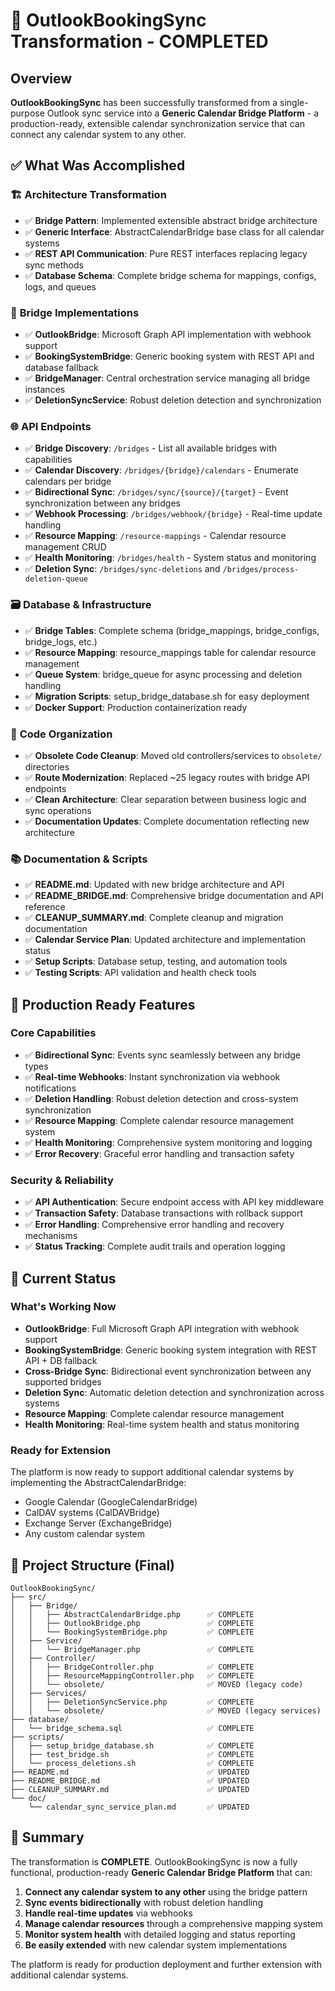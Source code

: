# 🎉 OutlookBookingSync Transformation - COMPLETED

## Overview

**OutlookBookingSync** has been successfully transformed from a single-purpose Outlook sync service into a **Generic Calendar Bridge Platform** - a production-ready, extensible calendar synchronization service that can connect any calendar system to any other.

## ✅ What Was Accomplished

### 🏗️ **Architecture Transformation**
- ✅ **Bridge Pattern**: Implemented extensible abstract bridge architecture
- ✅ **Generic Interface**: AbstractCalendarBridge base class for all calendar systems
- ✅ **REST API Communication**: Pure REST interfaces replacing legacy sync methods
- ✅ **Database Schema**: Complete bridge schema for mappings, configs, logs, and queues

### 🔌 **Bridge Implementations**
- ✅ **OutlookBridge**: Microsoft Graph API implementation with webhook support
- ✅ **BookingSystemBridge**: Generic booking system with REST API and database fallback
- ✅ **BridgeManager**: Central orchestration service managing all bridge instances
- ✅ **DeletionSyncService**: Robust deletion detection and synchronization

### 🌐 **API Endpoints**
- ✅ **Bridge Discovery**: `/bridges` - List all available bridges with capabilities
- ✅ **Calendar Discovery**: `/bridges/{bridge}/calendars` - Enumerate calendars per bridge
- ✅ **Bidirectional Sync**: `/bridges/sync/{source}/{target}` - Event synchronization between any bridges
- ✅ **Webhook Processing**: `/bridges/webhook/{bridge}` - Real-time update handling
- ✅ **Resource Mapping**: `/resource-mappings` - Calendar resource management CRUD
- ✅ **Health Monitoring**: `/bridges/health` - System status and monitoring
- ✅ **Deletion Sync**: `/bridges/sync-deletions` and `/bridges/process-deletion-queue`

### 🗃️ **Database & Infrastructure**
- ✅ **Bridge Tables**: Complete schema (bridge_mappings, bridge_configs, bridge_logs, etc.)
- ✅ **Resource Mapping**: resource_mappings table for calendar resource management
- ✅ **Queue System**: bridge_queue for async processing and deletion handling
- ✅ **Migration Scripts**: setup_bridge_database.sh for easy deployment
- ✅ **Docker Support**: Production containerization ready

### 🧹 **Code Organization**
- ✅ **Obsolete Code Cleanup**: Moved old controllers/services to `obsolete/` directories
- ✅ **Route Modernization**: Replaced ~25 legacy routes with bridge API endpoints
- ✅ **Clean Architecture**: Clear separation between business logic and sync operations
- ✅ **Documentation Updates**: Complete documentation reflecting new architecture

### 📚 **Documentation & Scripts**
- ✅ **README.md**: Updated with new bridge architecture and API
- ✅ **README_BRIDGE.md**: Comprehensive bridge documentation and API reference
- ✅ **CLEANUP_SUMMARY.md**: Complete cleanup and migration documentation
- ✅ **Calendar Service Plan**: Updated architecture and implementation status
- ✅ **Setup Scripts**: Database setup, testing, and automation tools
- ✅ **Testing Scripts**: API validation and health check tools

## 🚀 Production Ready Features

### **Core Capabilities**
- ✅ **Bidirectional Sync**: Events sync seamlessly between any bridge types
- ✅ **Real-time Webhooks**: Instant synchronization via webhook notifications
- ✅ **Deletion Handling**: Robust deletion detection and cross-system synchronization
- ✅ **Resource Mapping**: Complete calendar resource management system
- ✅ **Health Monitoring**: Comprehensive system monitoring and logging
- ✅ **Error Recovery**: Graceful error handling and transaction safety

### **Security & Reliability**
- ✅ **API Authentication**: Secure endpoint access with API key middleware
- ✅ **Transaction Safety**: Database transactions with rollback support
- ✅ **Error Handling**: Comprehensive error handling and recovery mechanisms
- ✅ **Status Tracking**: Complete audit trails and operation logging

## 🎯 Current Status

### **What's Working Now**
- **OutlookBridge**: Full Microsoft Graph API integration with webhook support
- **BookingSystemBridge**: Generic booking system integration with REST API + DB fallback
- **Cross-Bridge Sync**: Bidirectional event synchronization between any supported bridges
- **Deletion Sync**: Automatic deletion detection and synchronization across systems
- **Resource Mapping**: Complete calendar resource management
- **Health Monitoring**: Real-time system health and status monitoring

### **Ready for Extension**
The platform is now ready to support additional calendar systems by implementing the AbstractCalendarBridge:
- Google Calendar (GoogleCalendarBridge)
- CalDAV systems (CalDAVBridge)
- Exchange Server (ExchangeBridge)
- Any custom calendar system

## 📁 Project Structure (Final)

```
OutlookBookingSync/
├── src/
│   ├── Bridge/
│   │   ├── AbstractCalendarBridge.php      ✅ COMPLETE
│   │   ├── OutlookBridge.php               ✅ COMPLETE
│   │   └── BookingSystemBridge.php         ✅ COMPLETE
│   ├── Service/
│   │   └── BridgeManager.php               ✅ COMPLETE
│   ├── Controller/
│   │   ├── BridgeController.php            ✅ COMPLETE
│   │   ├── ResourceMappingController.php   ✅ COMPLETE
│   │   └── obsolete/                       ✅ MOVED (legacy code)
│   ├── Services/
│   │   ├── DeletionSyncService.php         ✅ COMPLETE
│   │   └── obsolete/                       ✅ MOVED (legacy services)
├── database/
│   └── bridge_schema.sql                   ✅ COMPLETE
├── scripts/
│   ├── setup_bridge_database.sh            ✅ COMPLETE
│   ├── test_bridge.sh                      ✅ COMPLETE
│   └── process_deletions.sh                ✅ COMPLETE
├── README.md                               ✅ UPDATED
├── README_BRIDGE.md                        ✅ UPDATED
├── CLEANUP_SUMMARY.md                      ✅ UPDATED
└── doc/
    └── calendar_sync_service_plan.md       ✅ UPDATED
```

## 🎉 Summary

The transformation is **COMPLETE**. OutlookBookingSync is now a fully functional, production-ready **Generic Calendar Bridge Platform** that can:

1. **Connect any calendar system to any other** using the bridge pattern
2. **Sync events bidirectionally** with robust deletion handling
3. **Handle real-time updates** via webhooks
4. **Manage calendar resources** through a comprehensive mapping system
5. **Monitor system health** with detailed logging and status reporting
6. **Be easily extended** with new calendar system implementations

The platform is ready for production deployment and further extension with additional calendar systems.
